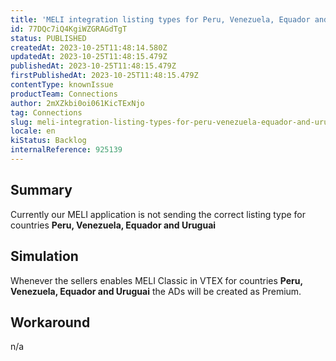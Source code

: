 ```yaml
---
title: 'MELI integration listing types for Peru, Venezuela, Equador and Uruguai'
id: 77DQc7iQ4KgiWZGRAGdTgT
status: PUBLISHED
createdAt: 2023-10-25T11:48:14.580Z
updatedAt: 2023-10-25T11:48:15.479Z
publishedAt: 2023-10-25T11:48:15.479Z
firstPublishedAt: 2023-10-25T11:48:15.479Z
contentType: knownIssue
productTeam: Connections
author: 2mXZkbi0oi061KicTExNjo
tag: Connections
slug: meli-integration-listing-types-for-peru-venezuela-equador-and-uruguai
locale: en
kiStatus: Backlog
internalReference: 925139
---
```


## Summary



Currently our MELI application is not sending the correct listing type for countries **Peru, Venezuela, Equador and Uruguai**


##

## Simulation



Whenever the sellers enables MELI Classic in VTEX for countries **Peru, Venezuela, Equador and Uruguai** the ADs will be created as Premium.


##

## Workaround


n/a





